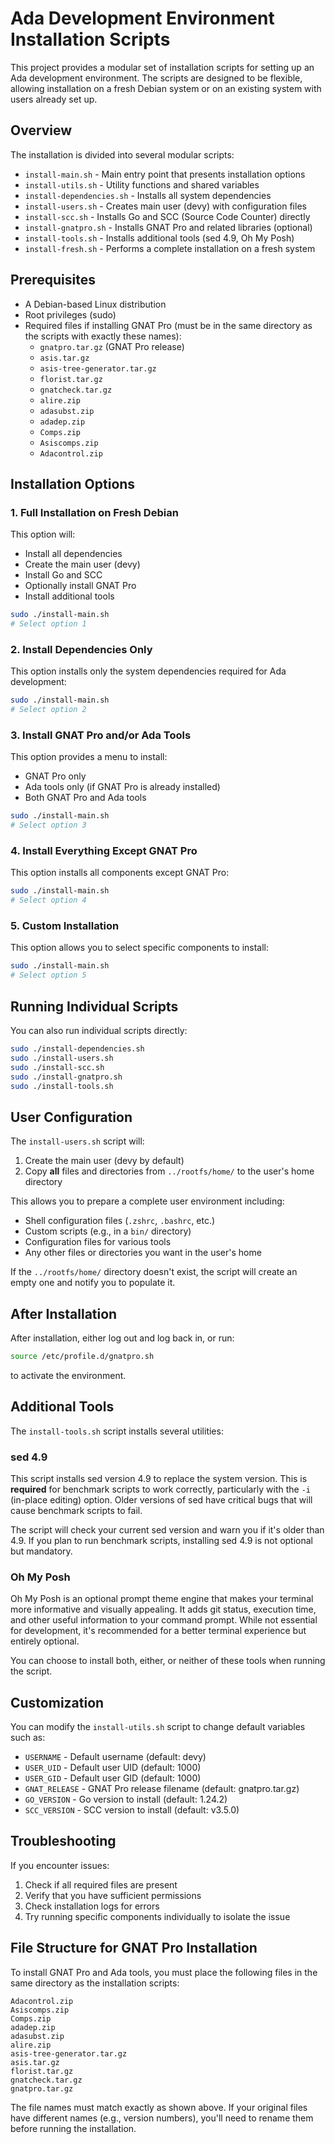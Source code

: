 # Ada Development Environment Installation Scripts

This project provides a modular set of installation scripts for setting up an Ada development environment. The scripts are designed to be flexible, allowing installation on a fresh Debian system or on an existing system with users already set up.

## Overview

The installation is divided into several modular scripts:

- `install-main.sh` - Main entry point that presents installation options
- `install-utils.sh` - Utility functions and shared variables
- `install-dependencies.sh` - Installs all system dependencies
- `install-users.sh` - Creates main user (devy) with configuration files
- `install-scc.sh` - Installs Go and SCC (Source Code Counter) directly
- `install-gnatpro.sh` - Installs GNAT Pro and related libraries (optional)
- `install-tools.sh` - Installs additional tools (sed 4.9, Oh My Posh)
- `install-fresh.sh` - Performs a complete installation on a fresh system

## Prerequisites

- A Debian-based Linux distribution
- Root privileges (sudo)
- Required files if installing GNAT Pro (must be in the same directory as the scripts with exactly these names):
  - `gnatpro.tar.gz` (GNAT Pro release)
  - `asis.tar.gz`
  - `asis-tree-generator.tar.gz`
  - `florist.tar.gz`
  - `gnatcheck.tar.gz`
  - `alire.zip`
  - `adasubst.zip`
  - `adadep.zip`
  - `Comps.zip`
  - `Asiscomps.zip`
  - `Adacontrol.zip`

## Installation Options

### 1. Full Installation on Fresh Debian

This option will:
- Install all dependencies
- Create the main user (devy)
- Install Go and SCC
- Optionally install GNAT Pro
- Install additional tools

```bash
sudo ./install-main.sh
# Select option 1
```

### 2. Install Dependencies Only

This option installs only the system dependencies required for Ada development:

```bash
sudo ./install-main.sh
# Select option 2
```

### 3. Install GNAT Pro and/or Ada Tools

This option provides a menu to install:
- GNAT Pro only
- Ada tools only (if GNAT Pro is already installed)
- Both GNAT Pro and Ada tools

```bash
sudo ./install-main.sh
# Select option 3
```

### 4. Install Everything Except GNAT Pro

This option installs all components except GNAT Pro:

```bash
sudo ./install-main.sh
# Select option 4
```

### 5. Custom Installation

This option allows you to select specific components to install:

```bash
sudo ./install-main.sh
# Select option 5
```

## Running Individual Scripts

You can also run individual scripts directly:

```bash
sudo ./install-dependencies.sh
sudo ./install-users.sh
sudo ./install-scc.sh
sudo ./install-gnatpro.sh
sudo ./install-tools.sh
```

## User Configuration

The `install-users.sh` script will:
1. Create the main user (devy by default)
2. Copy **all** files and directories from `../rootfs/home/` to the user's home directory

This allows you to prepare a complete user environment including:
- Shell configuration files (`.zshrc`, `.bashrc`, etc.)
- Custom scripts (e.g., in a `bin/` directory)
- Configuration files for various tools
- Any other files or directories you want in the user's home

If the `../rootfs/home/` directory doesn't exist, the script will create an empty one and notify you to populate it.

## After Installation

After installation, either log out and log back in, or run:

```bash
source /etc/profile.d/gnatpro.sh
```

to activate the environment.

## Additional Tools

The `install-tools.sh` script installs several utilities:

### sed 4.9
This script installs sed version 4.9 to replace the system version. This is **required** for benchmark scripts to work correctly, particularly with the `-i` (in-place editing) option. Older versions of sed have critical bugs that will cause benchmark scripts to fail.

The script will check your current sed version and warn you if it's older than 4.9. If you plan to run benchmark scripts, installing sed 4.9 is not optional but mandatory.

### Oh My Posh
Oh My Posh is an optional prompt theme engine that makes your terminal more informative and visually appealing. It adds git status, execution time, and other useful information to your command prompt. While not essential for development, it's recommended for a better terminal experience but entirely optional.

You can choose to install both, either, or neither of these tools when running the script.

## Customization

You can modify the `install-utils.sh` script to change default variables such as:

- `USERNAME` - Default username (default: devy)
- `USER_UID` - Default user UID (default: 1000)
- `USER_GID` - Default user GID (default: 1000)
- `GNAT_RELEASE` - GNAT Pro release filename (default: gnatpro.tar.gz)
- `GO_VERSION` - Go version to install (default: 1.24.2)
- `SCC_VERSION` - SCC version to install (default: v3.5.0)

## Troubleshooting

If you encounter issues:

1. Check if all required files are present
2. Verify that you have sufficient permissions
3. Check installation logs for errors
4. Try running specific components individually to isolate the issue

## File Structure for GNAT Pro Installation

To install GNAT Pro and Ada tools, you must place the following files in the same directory as the installation scripts:

```
Adacontrol.zip
Asiscomps.zip
Comps.zip
adadep.zip
adasubst.zip
alire.zip
asis-tree-generator.tar.gz
asis.tar.gz
florist.tar.gz
gnatcheck.tar.gz
gnatpro.tar.gz
```

The file names must match exactly as shown above. If your original files have different names (e.g., version numbers), you'll need to rename them before running the installation.
